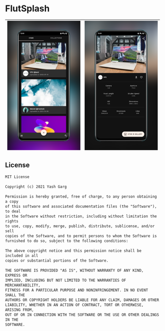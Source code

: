 # FlutSplash

| ![screen 1](https://raw.githubusercontent.com/Yash-Garg/FlutSplash/main/images/screen-1.png) | ![screen 2](https://raw.githubusercontent.com/Yash-Garg/FlutSplash/main/images/screen-2.png) |
| :------------------------------------------------------------------------------------------: | :------------------------------------------------------------------------------------------: |

## License

```text
MIT License

Copyright (c) 2021 Yash Garg

Permission is hereby granted, free of charge, to any person obtaining a copy
of this software and associated documentation files (the "Software"), to deal
in the Software without restriction, including without limitation the rights
to use, copy, modify, merge, publish, distribute, sublicense, and/or sell
copies of the Software, and to permit persons to whom the Software is
furnished to do so, subject to the following conditions:

The above copyright notice and this permission notice shall be included in all
copies or substantial portions of the Software.

THE SOFTWARE IS PROVIDED "AS IS", WITHOUT WARRANTY OF ANY KIND, EXPRESS OR
IMPLIED, INCLUDING BUT NOT LIMITED TO THE WARRANTIES OF MERCHANTABILITY,
FITNESS FOR A PARTICULAR PURPOSE AND NONINFRINGEMENT. IN NO EVENT SHALL THE
AUTHORS OR COPYRIGHT HOLDERS BE LIABLE FOR ANY CLAIM, DAMAGES OR OTHER
LIABILITY, WHETHER IN AN ACTION OF CONTRACT, TORT OR OTHERWISE, ARISING FROM,
OUT OF OR IN CONNECTION WITH THE SOFTWARE OR THE USE OR OTHER DEALINGS IN THE
SOFTWARE.
```

